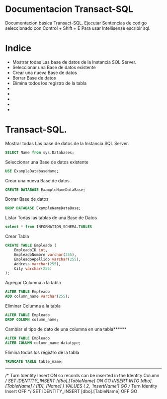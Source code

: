 # Documentacion Transact-SQL

Documentacion basica Transact-SQL.
Ejecutar Sentencias de codigo seleccionado con Control + Shift + E
Para usar Intellisense escribir sql.

Indice
======
*   Mostrar todas Las base de datos de la Instancia SQL Server.
*   Seleccionar una Base de datos existente
*   Crear una nueva Base de datos
*   Borrar Base de datos
*   Elimina todos los registro de la tabla
*
*
*
*
*

Transact-SQL.
======

Mostrar todas Las base de datos de la Instancia SQL Server.
```sql
SELECT Name from sys.Databases;
```

Seleccionar una Base de datos existente
```sql
USE ExampleDatabaseName;
```

Crear una nueva Base de datos
```sql
CREATE DATABASE ExampleNameDataBase;
```


Borrar Base de datos
```sql
DROP DATABASE ExampleNameDataBase;
```
Listar Todas las tablas de una Base de Datos
```sql
select * from INFORMATION_SCHEMA.TABLES
```

Crear Tabla
```sql
CREATE TABLE Empleado (
    EmpleadoID int,
    EmpleadoNombre varchar(255),
    EmpleadoApellido varchar(255),
    Address varchar(255),
    City varchar(255) 
);
```

Agregar Columna a la tabla
```sql
ALTER TABLE Empleado
ADD column_name varchar(255);
```

Eliminar Columna a la tabla
```sql
ALTER TABLE Empleado
DROP COLUMN column_name;
```

Cambiar el tipo de dato de una columna en una tabla******
```sql
ALTER TABLE Empleado
ALTER COLUMN column_name datatype;
```







Elimina todos los registro de la tabla
```sql
TRUNCATE TABLE table_name;
```

***************************
/* Turn Identity Insert ON so records can be inserted in the Identity Column  */
SET IDENTITY_INSERT [dbo].[TableName] ON
GO
INSERT INTO [dbo].[TableName] ( [ID], [Name] )
VALUES ( 2, 'InsertName')
GO
/* Turn Identity Insert OFF  */
SET IDENTITY_INSERT [dbo].[TableName] OFF
GO